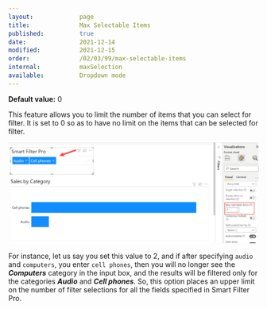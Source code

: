 ```yaml
---
layout:             page
title:              Max Selectable Items
published:          true
date:               2021-12-14
modified:           2021-12-15
order:              /02/03/99/max-selectable-items
internal:           maxSelection
available:          Dropdown mode
---
```

**Default value:** 0

This feature allows you to limit the number of items that you can select for filter. It is set to 0 so as to have no limit on the items that can be selected for filter. 

<img src="images/max-items.png" width="800">

For instance, let us say you set this value to 2, and if after specifying `audio` and `computers`, you enter `cell phones`, then you will no longer see the ***Computers*** category in the input box, and the results will be filtered only for the categories ***Audio*** and ***Cell phones***. So, this option places an upper limit on the number of filter selections for all the fields specified in Smart Filter Pro.

